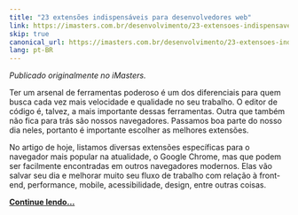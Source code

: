 ```yaml
---
title: "23 extensões indispensáveis para desenvolvedores web"
link: https://imasters.com.br/desenvolvimento/23-extensoes-indispensaveis-para-desenvolvedores-web
skip: true
canonical_url: https://imasters.com.br/desenvolvimento/23-extensoes-indispensaveis-para-desenvolvedores-web
lang: pt-BR
---
```


<!-- <p><a href="https://imasters.com.br/desenvolvimento/23-extensoes-indispensaveis-para-desenvolvedores-web"><img src="/img/posts/23-extensoes.jpg"/></a></p> -->

_Publicado originalmente no iMasters._

Ter um arsenal de ferramentas poderoso é um dos diferenciais para quem busca cada vez mais velocidade e qualidade no seu trabalho. O editor de código é, talvez, a mais importante dessas ferramentas. Outra que também não fica para trás são nossos navegadores. Passamos boa parte do nosso dia neles, portanto é importante escolher as melhores extensões.

No artigo de hoje, listamos diversas extensões específicas para o navegador mais popular na atualidade, o Google Chrome, mas que podem ser facilmente encontradas em outros navegadores modernos. Elas vão salvar seu dia e melhorar muito seu fluxo de trabalho com relação à front-end, performance, mobile, acessibilidade, design, entre outras coisas.

[**Continue lendo…**](https://imasters.com.br/desenvolvimento/23-extensoes-indispensaveis-para-desenvolvedores-web)
